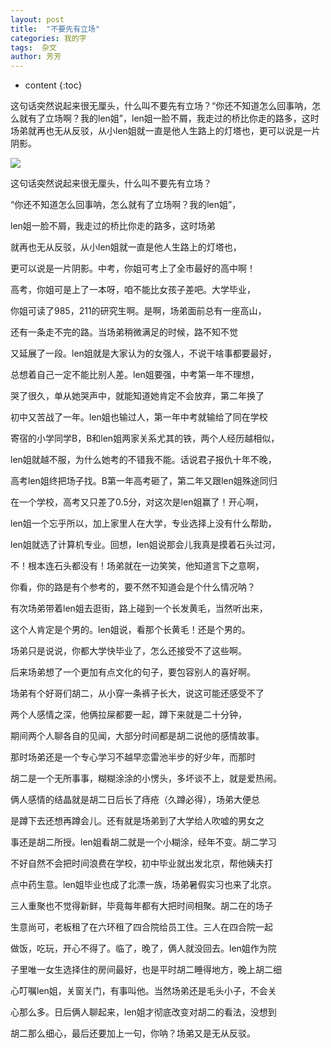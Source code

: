 ```yaml
---
layout: post
title:  "不要先有立场"
categories: 我的字
tags:  杂文
author: 芳芳
---
```


* content
{:toc}

这句话突然说起来很无厘头，什么叫不要先有立场？“你还不知道怎么回事呐，怎么就有了立场啊？我的len姐”，len姐一脸不屑，我走过的桥比你走的路多，这时场弟就再也无从反驳，从小len姐就一直是他人生路上的灯塔也，更可以说是一片阴影。

![](http://wx3.sinaimg.cn/bmiddle/006AfQy9gy1fdhqfbt2t3j318g0qotdf.jpg)



这句话突然说起来很无厘头，什么叫不要先有立场？

“你还不知道怎么回事呐，怎么就有了立场啊？我的len姐”，

len姐一脸不屑，我走过的桥比你走的路多，这时场弟

就再也无从反驳，从小len姐就一直是他人生路上的灯塔也，

更可以说是一片阴影。中考，你姐可考上了全市最好的高中啊！

高考，你姐可是上了一本呀，咱不能比女孩子差吧。大学毕业，

你姐可读了985，211的研究生啊。是啊，场弟面前总有一座高山，

还有一条走不完的路。当场弟稍微满足的时候，路不知不觉

又延展了一段。len姐就是大家认为的女强人，不说干啥事都要最好，

总想着自己一定不能比别人差。len姐要强，中考第一年不理想，

哭了很久，单从她哭声中，就能知道她肯定不会放弃，第二年换了

初中又苦战了一年。len姐也输过人，第一年中考就输给了同在学校

寄宿的小学同学B，B和len姐两家关系尤其的铁，两个人经历越相似，

len姐就越不服，为什么她考的不错我不能。话说君子报仇十年不晚，

高考len姐终把场子找。B第一年高考砸了，第二年又跟len姐殊途同归

在一个学校，高考又只差了0.5分，对这次是len姐赢了！开心啊，

len姐一个忘乎所以，加上家里人在大学，专业选择上没有什么帮助，

len姐就选了计算机专业。回想，len姐说那会儿我真是摸着石头过河，

不！根本连石头都没有！场弟就在一边笑笑，他知道言下之意啊，

你看，你的路是有个参考的，要不然不知道会是个什么情况呐？

有次场弟带着len姐去逛街，路上碰到一个长发黄毛，当然听出来，

这个人肯定是个男的。len姐说，看那个长黄毛！还是个男的。

场弟只是说说，你都大学快毕业了，怎么还接受不了这些啊。

后来场弟想了一个更加有点文化的句子，要包容别人的喜好啊。

场弟有个好哥们胡二，从小穿一条裤子长大，说这可能还感受不了

两个人感情之深，他俩拉屎都要一起，蹲下来就是二十分钟，

期间两个人聊各自的见闻，大部分时间都是胡二说他的感情故事。

那时场弟还是一个专心学习不越早恋雷池半步的好少年，而那时

胡二是一个无所事事，糊糊涂涂的小愣头，多坏谈不上，就是爱热闹。

俩人感情的结晶就是胡二日后长了痔疮（久蹲必得），场弟大便总

是蹲下去还想再蹲会儿。还有就是场弟到了大学给人吹嘘的男女之

事还是胡二所授。len姐看胡二就是一个小糊涂，经年不变。胡二学习

不好自然不会把时间浪费在学校，初中毕业就出发北京，帮他姨夫打

点中药生意。len姐毕业也成了北漂一族，场弟暑假实习也来了北京。

三人重聚也不觉得新鲜，毕竟每年都有大把时间相聚。胡二在的场子

生意尚可，老板租了在六环租了四合院给员工住。三人在四合院一起

做饭，吃玩，开心不得了。临了，晚了，俩人就没回去。len姐作为院

子里唯一女生选择住的房间最好，也是平时胡二睡得地方，晚上胡二细

心叮嘱len姐，关窗关门，有事叫他。当然场弟还是毛头小子，不会关

心那么多。日后俩人聊起来，len姐才彻底改变对胡二的看法，没想到

胡二那么细心，最后还要加上一句，你呐？场弟又是无从反驳。
